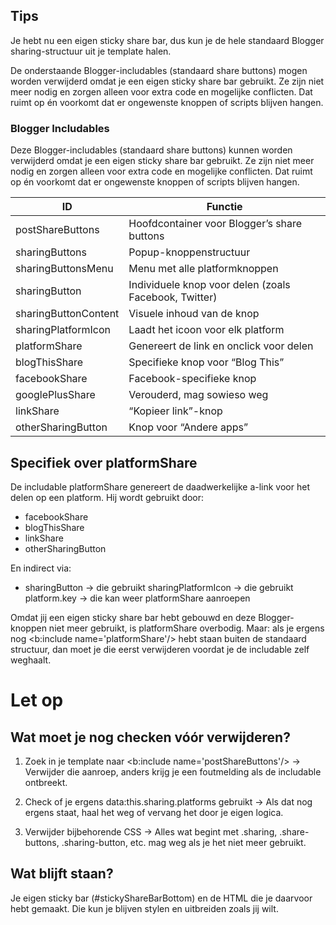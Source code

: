 ## Tips
Je hebt nu een eigen sticky share bar, dus kun je de hele standaard Blogger sharing-structuur uit je template halen. 

De onderstaande Blogger-includables (standaard share buttons) mogen worden verwijderd omdat je een eigen sticky share bar gebruikt. Ze zijn niet 
meer nodig en zorgen alleen voor extra code en mogelijke conflicten. Dat ruimt op én voorkomt dat er ongewenste knoppen of scripts blijven hangen.

### Blogger Includables
Deze Blogger-includables (standaard share buttons) kunnen worden verwijderd omdat je een eigen sticky share bar gebruikt. Ze zijn niet meer nodig en zorgen alleen voor extra code en mogelijke conflicten. Dat ruimt op én voorkomt dat er ongewenste knoppen of scripts blijven hangen.

ID                    | Functie
----------------------|-----------------------------------------------------
postShareButtons      | Hoofdcontainer voor Blogger’s share buttons
sharingButtons        | Popup-knoppenstructuur
sharingButtonsMenu    | Menu met alle platformknoppen
sharingButton         | Individuele knop voor delen (zoals Facebook, Twitter)
sharingButtonContent  | Visuele inhoud van de knop
sharingPlatformIcon   | Laadt het icoon voor elk platform
platformShare         | Genereert de link en onclick voor delen
blogThisShare         | Specifieke knop voor “Blog This”
facebookShare         | Facebook-specifieke knop
googlePlusShare       | Verouderd, mag sowieso weg
linkShare             | “Kopieer link”-knop
otherSharingButton    | Knop voor “Andere apps”

## Specifiek over platformShare
De includable platformShare genereert de daadwerkelijke a-link voor het delen op een platform. 
Hij wordt gebruikt door:
- facebookShare
- blogThisShare
- linkShare
- otherSharingButton

En indirect via:
- sharingButton → die gebruikt sharingPlatformIcon → die gebruikt platform.key → die kan weer platformShare aanroepen

Omdat jij een eigen sticky share bar hebt gebouwd en deze Blogger-knoppen niet meer gebruikt, is platformShare overbodig. 
Maar: als je ergens nog <b:include name='platformShare'/> hebt staan buiten de standaard structuur, dan moet je die eerst 
verwijderen voordat je de includable zelf weghaalt.

# Let op

## Wat moet je nog checken vóór verwijderen?
1. Zoek in je template naar <b:include name='postShareButtons'/> 
→ Verwijder die aanroep, anders krijg je een foutmelding als de includable ontbreekt.

2. Check of je ergens data:this.sharing.platforms gebruikt 
→ Als dat nog ergens staat, haal het weg of vervang het door je eigen logica.

3. Verwijder bijbehorende CSS 
→ Alles wat begint met .sharing, .share-buttons, .sharing-button, etc. mag weg als je het niet meer gebruikt.

## Wat blijft staan?
Je eigen sticky bar (#stickyShareBarBottom) en de HTML die je daarvoor hebt gemaakt. 
Die kun je blijven stylen en uitbreiden zoals jij wilt.


